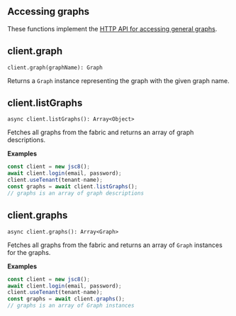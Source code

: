 ## Accessing graphs

These functions implement the [HTTP API for accessing general graphs](https://developer.document360.io/docs/graphs).

## client.graph

`client.graph(graphName): Graph`

Returns a `Graph` instance representing the graph with the given graph name.

## client.listGraphs

`async client.listGraphs(): Array<Object>`

Fetches all graphs from the fabric and returns an array of graph descriptions.

**Examples**

```js
const client = new jsc8();
await client.login(email, password);
client.useTenant(tenant-name);
const graphs = await client.listGraphs();
// graphs is an array of graph descriptions
```

## client.graphs

`async client.graphs(): Array<Graph>`

Fetches all graphs from the fabric and returns an array of `Graph` instances for the graphs.

**Examples**

```js
const client = new jsc8();
await client.login(email, password);
client.useTenant(tenant-name);
const graphs = await client.graphs();
// graphs is an array of Graph instances
```
